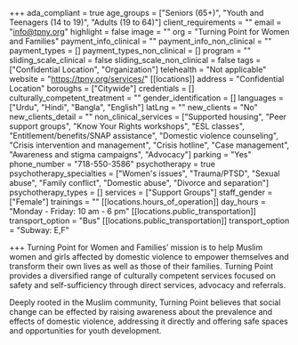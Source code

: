 +++
ada_compliant = true
age_groups = ["Seniors (65+)", "Youth and Teenagers (14 to 19)", "Adults (19 to 64)"]
client_requirements = ""
email = "info@tpny.org"
highlight = false
image = ""
org = "Turning Point for Women and Families"
payment_info_clinical = ""
payment_info_non_clinical = ""
payment_types = []
payment_types_non_clinical = []
program = ""
sliding_scale_clinical = false
sliding_scale_non_clinical = false
tags = ["Confidential Location", "Organization"]
telehealth = "Not applicable"
website = "https://tpny.org/services/"
[[locations]]
address = "Confidential Location"
boroughs = ["Citywide"]
credentials = []
culturally_competent_treatment = ""
gender_identification = []
languages = ["Urdu", "Hindi", "Bangla", "English"]
latLng = ""
new_clients = "No"
new_clients_detail = ""
non_clinical_services = ["Supported housing", "Peer support groups", "Know Your Rights workshops", "ESL classes", "Entitlement/benefits/SNAP assistance", "Domestic violence counseling", "Crisis intervention and management", "Crisis hotline", "Case management", "Awareness and stigma campaigns", "Advocacy"]
parking = "Yes"
phone_number = "718-550-3586"
psychotherapy = true
psychotherapy_specialties = ["Women's issues", "Trauma/PTSD", "Sexual abuse", "Family conflict", "Domestic abuse", "Divorce and separation"]
psychotherapy_types = []
services = ["Support Groups"]
staff_gender = ["Female"]
trainings = ""
[[locations.hours_of_operation]]
day_hours = "Monday - Friday: 10 am - 6 pm"
[[locations.public_transportation]]
transport_option = "Bus"
[[locations.public_transportation]]
transport_option = "Subway: E,F"

+++
Turning Point for Women and Families’ mission is to help Muslim women and girls affected by domestic violence to empower themselves and transform their own lives as well as those of their families. Turning Point provides a diversified range of culturally competent services focused on safety and self-sufficiency through direct services, advocacy and referrals.

Deeply rooted in the Muslim community, Turning Point believes that social change can be effected by raising awareness about the prevalence and effects of domestic violence, addressing it directly and offering safe spaces and opportunities for youth development.
